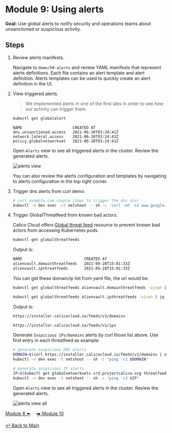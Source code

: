 # Module 9: Using alerts

**Goal:** Use global alerts to notify security and operations teams about unsanctioned or suspicious activity.

## Steps

1. Review alerts manifests.

    Navigate to `demo/50-alerts` and review YAML manifests that represent alerts definitions. Each file contains an alert template and alert definition. Alerts templates can be used to quickly create an alert definition in the UI.

2. View triggered alerts.

    >We implemented alerts in one of the first labs in order to see how our activity can trigger them.

    ```bash
    kubectl get globalalert 
    ```

    ```text
    NAME                      CREATED AT
    dns.unsanctioned.access   2021-06-10T03:24:41Z
    network.lateral.access    2021-06-10T03:24:43Z
    policy.globalnetworkset   2021-06-10T03:24:41Z
    ```

    Open `Alerts` view to see all triggered alerts in the cluster. Review the generated alerts.

    ![alerts view](../img/alerts-view.png)

    You can also review the alerts configuration and templates by navigating to alerts configuration in the top right corner.
   <br>

3. Trigger dns alerts from curl demo.

    ```bash
    # curl example.com couple times to trigger the dns aler
    kubectl -n dev exec -it netshoot -- sh -c 'curl -m3 -sI www.google.com 2>/dev/null | grep -i http'
    ```

4. Trigger GlobalThreatfeed from known bad actors.

    Calico Cloud offers [Global threat feed](https://docs.tigera.io/calico-cloud/reference/resources/globalthreatfeed) resource to prevent known bad actors from accessing Kubernetes pods.

    ```bash
    kubectl get globalthreatfeeds
    ```

    Output is:

    ```bash
    NAME                           CREATED AT
    alienvault.domainthreatfeeds   2021-09-28T15:01:33Z
    alienvault.ipthreatfeeds       2021-09-28T15:01:33Z
    ```

    You can get these domain/ip list from yaml file, the url would be:

    ```bash
    kubectl get globalthreatfeeds alienvault.domainthreatfeeds -ojson | jq -r '.spec.pull.http.url'

    kubectl get globalthreatfeeds alienvault.ipthreatfeeds -ojson | jq -r '.spec.pull.http.url'
    ```

    Output is:

    ```bash
    https://installer.calicocloud.io/feeds/v1/domains

    https://installer.calicocloud.io/feeds/v1/ips
    ```

    Generate `Suspicious IPs/Domains` alerts by curl those list above. Use first entry in each threatfeed as example:

    ```bash
    # generate suspicious DNS alerts
    DOMAIN=$(curl https://installer.calicocloud.io/feeds/v1/domains | awk 'NR==1')
    kubectl -n dev exec -t netshoot -- sh -c "ping -c1 $DOMAIN"

    # generate suspicious IP alerts
    IP=$(kubectl get globalnetworksets.crd.projectcalico.org threatfeed.alienvault.ipthreatfeeds -o jsonpath='{.spec.nets[0]}' | sed 's/...$//')
    kubectl -n dev exec -t netshoot -- sh -c "ping -c3 $IP"
    ```

    Open `Alerts` view to see all triggered alerts in the cluster. Review the generated alerts.

    ![alerts view all](../img/alerts-view-all.png)

[Module 8 :arrow_left:](../modules/using-compliance-reports.md) &nbsp;&nbsp;&nbsp;&nbsp;[:arrow_right: Module 10](../modules/anomaly-detection.md)

[:leftwards_arrow_with_hook: Back to Main](/README.md)
